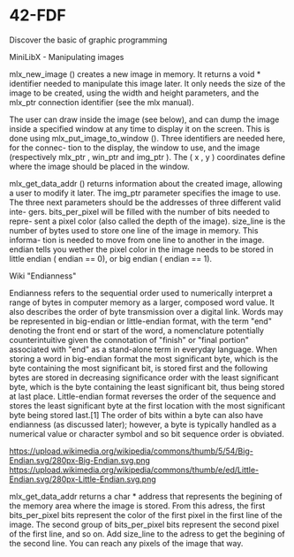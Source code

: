 # 42-FDF
Discover the basic of graphic programming

MiniLibX - Manipulating images

mlx_new_image () creates a new image in memory. It returns a void * identifier
needed  to manipulate this image later. It only needs the size of the image to
be created, using the width and height parameters, and the mlx_ptr  connection
identifier (see the mlx manual).

The  user can draw inside the image (see below), and can dump the image inside
a specified window at any time to display it on the screen. This is done using
mlx_put_image_to_window (). Three identifiers are needed here, for the connec-
tion to the display, the window to use, and the image (respectively mlx_ptr  ,
win_ptr and img_ptr ). The ( x , y ) coordinates define where the image should
be placed in the window.

mlx_get_data_addr () returns information about the created image,  allowing  a
user to modify it later. The img_ptr parameter specifies the image to use. The
three next parameters should be the addresses of three different  valid  inte-
gers.   bits_per_pixel will be filled with the number of bits needed to repre-
sent a pixel color (also called the depth of the  image).   size_line  is  the
number  of bytes used to store one line of the image in memory.  This informa-
tion is needed to move from one line to another in the  image.   endian  tells
you  wether the pixel color in the image needs to be stored in little endian (
endian == 0), or big endian ( endian == 1).

Wiki "Endianness"

Endianness refers to the sequential order used to numerically interpret a range of bytes in computer memory as a larger, composed word value. It also describes the order of byte transmission over a digital link. Words may be represented in big-endian or little-endian format, with the term "end" denoting the front end or start of the word, a nomenclature potentially counterintuitive given the connotation of "finish" or "final portion" associated with "end" as a stand-alone term in everyday language. When storing a word in big-endian format the most significant byte, which is the byte containing the most significant bit, is stored first and the following bytes are stored in decreasing significance order with the least significant byte, which is the byte containing the least significant bit, thus being stored at last place. Little-endian format reverses the order of the sequence and stores the least significant byte at the first location with the most significant byte being stored last.[1] The order of bits within a byte can also have endianness (as discussed later); however, a byte is typically handled as a numerical value or character symbol and so bit sequence order is obviated.

https://upload.wikimedia.org/wikipedia/commons/thumb/5/54/Big-Endian.svg/280px-Big-Endian.svg.png
https://upload.wikimedia.org/wikipedia/commons/thumb/e/ed/Little-Endian.svg/280px-Little-Endian.svg.png

mlx_get_data_addr returns a char * address that represents the begining of the
memory   area  where  the  image  is  stored.  From  this  adress,  the  first
bits_per_pixel bits represent the color of the first pixel in the  first  line
of  the  image.  The  second group of bits_per_pixel bits represent the second
pixel of the first line, and so on.  Add size_line to the adress  to  get  the
begining of the second line. You can reach any pixels of the image that way.
